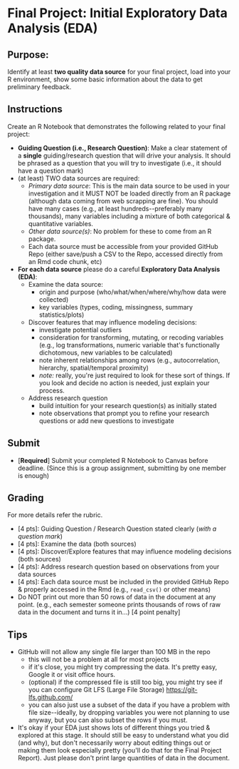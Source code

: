 # Final Project: Initial Exploratory Data Analysis (EDA)

## Purpose: 

Identify at least **two quality data source** for your final project, load into your R environment, show some basic information about the data to get preliminary feedback.  



## Instructions 

Create an R Notebook that demonstrates the following related to your final project:  
  
- **Guiding Question (i.e., Research Question)**: Make a clear statement of a **single** guiding/research question that will drive your analysis. It should be phrased as a question that you will try to investigate (i.e., it should have a question mark) 
- (at least) TWO data sources are required:
    - *Primary data source*: This is the main data source to be used in your investigation and it MUST NOT be loaded directly from an R package (although data coming from web scrapping are fine). You should have many cases (e.g., at least hundreds--preferably many thousands), many variables including a mixture of both categorical & quantitative variables.
    - *Other data source(s)*: No problem for these to come from an R package. 
    - Each data source must be accessible from your provided GitHub Repo (either save/push a CSV to the Repo, accessed directly from an Rmd code chunk, etc)
- **For each data source** please do a careful **Exploratory Data Analysis (EDA)**: 
    - Examine the data source:
        - origin and purpose (who/what/when/where/why/how data were collected)
        - key variables (types, coding, missingness, summary statistics/plots) 
    - Discover features that may influence modeling decisions:
        - investigate potential outliers
        - consideration for transforming, mutating, or recoding variables (e.g., log transformations, numeric variable that's functionally dichotomous, new variables to be calculated)
        - note inherent relationships among rows (e.g., autocorrelation, hierarchy, spatial/temporal proximity)
        - *note:* really, you're just required to look for these sort of things.  If you look and decide no action is needed, just explain your process.
    - Address research question
        - build intuition for your research question(s) as initially stated
        - note observations that prompt you to refine your research questions or add new questions to investigate


## Submit

- [**Required**] Submit your completed R Notebook to Canvas before deadline. (Since this is a group assignment, submitting by one member is enough)


## Grading  
For more details refer the rubric.

- [4 pts]: Guiding Question / Research Question stated clearly (*with a question mark*)
- [4 pts]: Examine the data (both sources)
- [4 pts]: Discover/Explore features that may influence modeling decisions (both sources)
- [4 pts]: Address research question based on observations from your data sources
- [4 pts]: Each data source must be included in the provided GitHub Repo & properly accessed in the Rmd (e.g., `read_csv()` or other means)
- Do NOT print out more than 50 rows of data in the document at any point. (e.g., each semester someone prints thousands of rows of raw data in the document and turns it in...)  [4 point penalty]


## Tips

- GitHub will not allow any single file larger than 100 MB in the repo
    - this will not be a problem at all for most projects
    - if it's close, you might try compressing the data.  It's pretty easy, Google it or visit office hours.
    - (optional) if the compressed file is still too big, you might try see if you can configure Git LFS (Large File Storage) <https://git-lfs.github.com/>
    - you can also just use a subset of the data if you have a problem with file size--ideally, by dropping variables you were not planning to use anyway, but you can also subset the rows if you must.
- It's okay if your EDA just shows lots of different things you tried & explored at this stage.  It should still be easy to understand what you did (and why), but don't necessarily worry about editing things out or making them look especially pretty (you'll do that for the Final Project Report). Just please don't print large quantities of data in the document.



